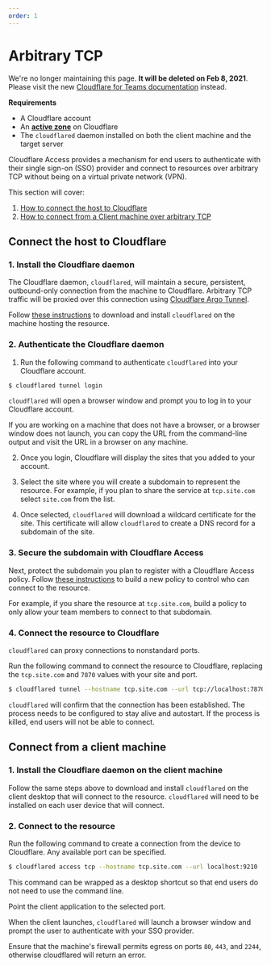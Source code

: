 ```yaml
---
order: 1
---
```


# Arbitrary TCP

<Aside type='warning' header='⚠️ THIS PAGE IS OUTDATED'>

We're no longer maintaining this page. **It will be deleted on Feb 8, 2021**. Please visit the new [Cloudflare for Teams documentation](https://secret.wiki/cloudflare-one/teams-docs-changes) instead.

</Aside>

<Aside>

<b>Requirements</b>

* A Cloudflare account
* An **<a href="https://support.cloudflare.com/hc/articles/201720164-Creating-a-Cloudflare-account-and-adding-a-website">active zone</a>**  on Cloudflare
* The `cloudflared` daemon installed on both the client machine and the target server

</Aside>

Cloudflare Access provides a mechanism for end users to authenticate with their single sign-on (SSO) provider and connect to resources over arbitrary TCP without being on a virtual private network (VPN).

This section will cover:

1. [How to connect the host to Cloudflare](#connect-host)
2. [How to connect from a Client machine over arbitrary TCP](#connect-client)

## Connect the host to Cloudflare

### 1. Install the Cloudflare daemon

The Cloudflare daemon, `cloudflared`, will maintain a secure, persistent, outbound-only connection from the machine to Cloudflare. Arbitrary TCP traffic will be proxied over this connection using [Cloudflare Argo Tunnel](https://www.cloudflare.com/products/argo-tunnel/).

Follow [these instructions](https://secret.wiki/argo-tunnel/downloads/) to download and install `cloudflared` on the machine hosting the resource.

### 2. Authenticate the Cloudflare daemon

1. Run the following command to authenticate `cloudflared` into your Cloudflare account.

```sh
$ cloudflared tunnel login
```

`cloudflared` will open a browser window and prompt you to log in to your Cloudflare account.

If you are working on a machine that does not have a browser, or a browser window does not launch, you can copy the URL from the command-line output and visit the URL in a browser on any machine.

2. Once you login, Cloudflare will display the sites that you added to your account.

3. Select the site where you will create a subdomain to represent the resource. For example, if you plan to share the service at `tcp.site.com` select `site.com` from the list.

4. Once selected, `cloudflared` will download a wildcard certificate for the site. This certificate will allow `cloudflared` to create a DNS record for a subdomain of the site.

### 3. Secure the subdomain with Cloudflare Access

Next, protect the subdomain you plan to register with a Cloudflare Access policy. Follow [these instructions](/getting-started/policies) to build a new policy to control who can connect to the resource.

For example, if you share the resource at `tcp.site.com`, build a policy to only allow your team members to connect to that subdomain.

### 4. Connect the resource to Cloudflare

`cloudflared` can proxy connections to nonstandard ports.

Run the following command to connect the resource to Cloudflare, replacing the `tcp.site.com` and `7870` values with your site and port.

```sh
$ cloudflared tunnel --hostname tcp.site.com --url tcp://localhost:7870
```

`cloudflared` will confirm that the connection has been established. The process needs to be configured to stay alive and autostart. If the process is killed, end users will not be able to connect.

## Connect from a client machine

### 1. Install the Cloudflare daemon on the client machine

Follow the same steps above to download and install `cloudflared` on the client desktop that will connect to the resource. `cloudflared` will need to be installed on each user device that will connect.

### 2. Connect to the resource

Run the following command to create a connection from the device to Cloudflare. Any available port can be specified.

```sh
$ cloudflared access tcp --hostname tcp.site.com --url localhost:9210
```

This command can be wrapped as a desktop shortcut so that end users do not need to use the command line.

Point the client application to the selected port.

When the client launches, `cloudflared` will launch a browser window and prompt the user to authenticate with your SSO provider.

<Aside>

Ensure that the machine's firewall permits egress on ports `80`, `443`, and `2244`, otherwise cloudflared will return an error.

</Aside>
